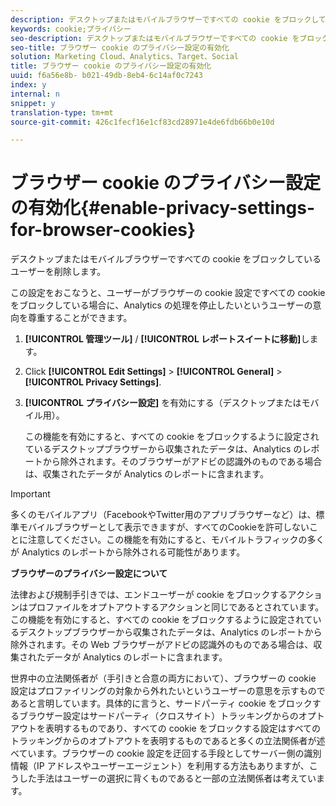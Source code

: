 ```yaml
---
description: デスクトップまたはモバイルブラウザーですべての cookie をブロックしているユーザーを削除します。
keywords: cookie;プライバシー
seo-description: デスクトップまたはモバイルブラウザーですべての cookie をブロックしているユーザーを削除します。
seo-title: ブラウザー cookie のプライバシー設定の有効化
solution: Marketing Cloud、Analytics、Target、Social
title: ブラウザー cookie のプライバシー設定の有効化
uuid: f6a56e8b- b021-49db-8eb4-6c14af0c7243
index: y
internal: n
snippet: y
translation-type: tm+mt
source-git-commit: 426c1fecf16e1cf83cd28971e4de6fdb66b0e10d

---
```



# ブラウザー cookie のプライバシー設定の有効化{#enable-privacy-settings-for-browser-cookies}

デスクトップまたはモバイルブラウザーですべての cookie をブロックしているユーザーを削除します。

この設定をおこなうと、ユーザーがブラウザーの cookie 設定ですべての cookie をブロックしている場合に、Analytics の処理を停止したいというユーザーの意向を尊重することができます。

1. **[!UICONTROL 管理ツール]** / **[!UICONTROL レポートスイートに移動]**&#x200B;します。
1. Click **[!UICONTROL Edit Settings]** &gt; **[!UICONTROL General]** &gt; **[!UICONTROL Privacy Settings]**.
1. **[!UICONTROL プライバシー設定]** を有効にする（デスクトップまたはモバイル用）。

   この機能を有効にすると、すべての cookie をブロックするように設定されているデスクトップブラウザーから収集されたデータは、Analytics のレポートから除外されます。そのブラウザーがアドビの認識外のものである場合は、収集されたデータが Analytics のレポートに含まれます。

>[!IMPORTANT]
>
>多くのモバイルアプリ（FacebookやTwitter用のアプリブラウザーなど）は、標準モバイルブラウザーとして表示できますが、すべてのCookieを許可しないことに注意してください。この機能を有効にすると、モバイルトラフィックの多くが Analytics のレポートから除外される可能性があります。

**ブラウザーのプライバシー設定について**

法律および規制手引きでは、エンドユーザーが cookie をブロックするアクションはプロファイルをオプトアウトするアクションと同じであるとされています。この機能を有効にすると、すべての cookie をブロックするように設定されているデスクトップブラウザーから収集されたデータは、Analytics のレポートから除外されます。その Web ブラウザーがアドビの認識外のものである場合は、収集されたデータが Analytics のレポートに含まれます。

世界中の立法関係者が（手引きと合意の両方において）、ブラウザーの cookie 設定はプロファイリングの対象から外れたいというユーザーの意思を示すものであると言明しています。具体的に言うと、サードパーティ cookie をブロックするブラウザー設定はサードパーティ（クロスサイト）トラッキングからのオプトアウトを表明するものであり、すべての cookie をブロックする設定はすべてのトラッキングからのオプトアウトを表明するものであると多くの立法関係者が述べています。ブラウザーの cookie 設定を迂回する手段としてサーバー側の識別情報（IP アドレスやユーザーエージェント）を利用する方法もありますが、こうした手法はユーザーの選択に背くものであると一部の立法関係者は考えています。